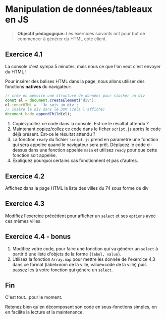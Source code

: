 # Manipulation de données/tableaux en JS

>**Objectif pédagogique:**
> Les exercices suivants ont pour but de commencer à générer du HTML coté client.

## Exercice 4.1

La console c'est sympa 5 minutes, mais nous ce que l'on veut c'est envoyer du HTML !

Pour insérer des balises HTML dans la page, nous allons utiliser des fonctions **natives** du navigateur:

```js
// crée en mémoire une structure de données pour stocker un div
const el = document.createElement('div');
el.innerHTML =  'Je suis un div';
// insère le div dans le DOM (cela l'affiche)
document.body.appendChild(el);
```

1. Copiez/collez ce code dans la console. Est-ce le résultat attendu ?
2. Maintenant copiez/collez ce code dans le ficher `script.js` après le code déjà présent. Est-ce le résultat attendu ?
3. La fonction `ready` du fichier `script.js` prend en paramètre une fonction qui sera appelée quand le navigateur sera prêt. Déplacez le code ci-dessus dans une fonction appelée `main` et utilisez `ready` pour que cette fonction soit appelée.
4. Expliquez pourquoi certains cas fonctionnent et pas d'autres.

## Exercice 4.2

Affichez dans la page HTML la liste des villes du 74 sous forme de div

## Exercice 4.3

Modifiez l'exercice précédent pour afficher un `select` et ses `option`s avec ces mêmes villes.

## Exercice 4.4 - bonus

1. Modifiez votre code, pour faire une fonction qui va générer un `select` à partir d'une liste d'objets de la forme `{label, value}`.
2. Utilisez la fonction `Array.map` pour mettre les donnée de l'exercice 4.3 dans ce format (label=nom de la ville, value=code de la ville) puis passez les à votre fonction qui génère un `select`.

## Fin

C'est tout...pour le moment.

Retenez bien qu'en décomposant son code en sous-fonctions simples, on en facilite la lecture et la maintenance.


